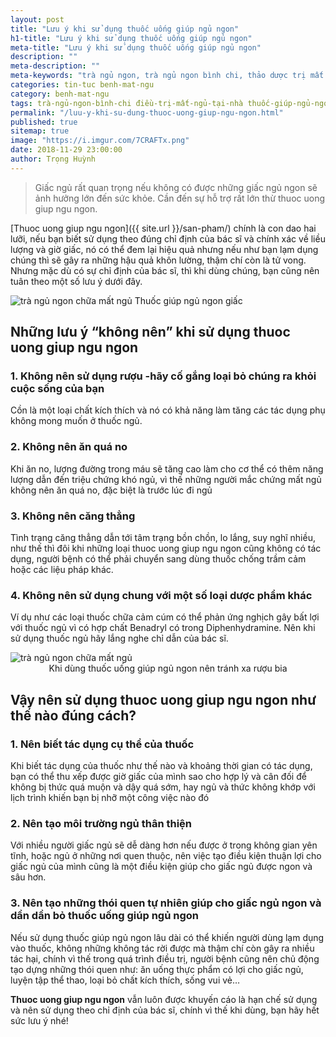 ```yaml
---
layout: post
title: "Lưu ý khi sử dụng thuốc uống giúp ngủ ngon"
h1-title: "Lưu ý khi sử dụng thuốc uống giúp ngủ ngon"
meta-title: "Lưu ý khi sử dụng thuốc uống giúp ngủ ngon"
description: ""
meta-description: ""
meta-keywords: "trà ngủ ngon, trà ngủ ngon bình chi, thảo dược trị mất ngủ, thuốc uống giúp ngủ ngon, thuốc ngủ ngon"
categories: tin-tuc benh-mat-ngu
category: benh-mat-ngu
tags: trà-ngủ-ngon-bình-chi điều-trị-mất-ngủ-tại-nhà thuốc-giúp-ngủ-ngon
permalink: "/luu-y-khi-su-dung-thuoc-uong-giup-ngu-ngon.html"
published: true
sitemap: true
image: "https://i.imgur.com/7CRAFTx.png"
date: 2018-11-29 23:00:00
author: Trọng Huỳnh
---
```


<blockquote>Giấc ngủ rất quan trọng nếu không có được những giấc ngủ ngon sẽ ảnh hưởng lớn đến sức khỏe. Cần đến sự hỗ trợ rất lớn thừ thuoc uong giup ngu ngon.</blockquote>

[Thuoc uong giup ngu ngon]({{ site.url }}/san-pham/) chính là con dao hai lưỡi, nếu bạn biết sử dụng theo đúng chỉ định của bác sĩ và chính xác về liều lượng và giờ giấc, nó có thể đem lại hiệu quả nhưng nếu như bạn lạm dụng chúng thì sẽ gây ra những hậu quả khôn lường, thậm chí còn là tử vong. Nhưng mặc dù có sự chỉ định của bác sĩ, thì khi dùng chúng, bạn cũng nên tuân theo một số lưu ý dưới đây.

<img  src="https://i.imgur.com/HrfkGxK.png" alt="trà ngủ ngon chữa mất ngủ" class="image_fade responsive-img lazy"> 
Thuốc giúp ngủ ngon giấc

## Những lưu ý “không nên” khi sử dụng thuoc uong giup ngu ngon

### 1. Không nên sử dụng rượu -hãy cố gắng loại bỏ chúng ra khỏi cuộc sống của bạn

Cồn là một loại chất kích thích và nó có khả năng làm tăng các tác dụng phụ không mong muốn ở thuốc ngủ.

### 2. Không nên ăn quá no

Khi ăn no, lượng đường trong máu sẽ tăng cao làm cho cơ thể có thêm năng lượng dẫn đến triệu chứng khó ngủ, vì thế những người mắc chứng mất ngủ không nên ăn quá no, đặc biệt là trước lúc đi ngủ

### 3. Không nên căng thẳng

Tình trạng căng thẳng dẫn tới tâm trạng bồn chồn, lo lắng, suy nghĩ nhiều, như thế thì đôi khi những loại thuoc uong giup ngu ngon cũng không có tác dụng, người bệnh có thể phải chuyển sang dùng thuốc chống trầm cảm hoặc các liệu pháp khác.

### 4. Không nên sử dụng chung với một số loại dược phẩm khác

Ví dụ như các loại thuốc chữa cảm cúm có thể phản ứng nghịch gây bất lợi với thuốc ngủ vì có hợp chất Benadryl có trong Diphenhydramine. Nên khi sử dụng thuốc ngủ hãy lắng nghe chỉ dẫn của bác sĩ.

<img  src="https://i.imgur.com/7CRAFTx.png" alt="trà ngủ ngon chữa mất ngủ" class="image_fade responsive-img lazy"> 
<center>Khi dùng thuốc uống giúp ngủ ngon nên tránh xa rượu bia</center>

## Vậy nên sử dụng thuoc uong giup ngu ngon như thế nào đúng cách?

### 1. Nên biết tác dụng cụ thể của thuốc

Khi biết tác dụng của thuốc như thế nào và khoảng thời gian có tác dụng, bạn có thể thu xếp được giờ giấc của mình sao cho hợp lý và cân đối để không bị thức quá muộn và dậy quá sớm, hay ngủ và thức không khớp với lịch trình khiến bạn bị nhỡ một công việc nào đó

### 2. Nên tạo môi trường ngủ thân thiện

Với nhiều người giấc ngủ sẽ dễ dàng hơn nếu được ở trong không gian yên tĩnh, hoặc ngủ ở những nơi quen thuộc, nên việc tạo điều kiện thuận lợi cho giấc ngủ của mình cũng là một điều kiện giúp cho giấc ngủ được ngon và sâu hơn.

### 3. Nên tạo những thói quen tự nhiên giúp cho giấc ngủ ngon và dần dần bỏ thuốc uống giúp ngủ ngon

Nếu sử dụng thuốc giúp ngủ ngon lâu dài có thể khiến người dùng lạm dụng vào thuốc, không những không tác rời được mà thậm chí còn gây ra nhiều tác hại, chính vì thế trong quá trình điều trị, người bệnh cũng nên chủ động tạo dựng những thói quen như: ăn uống thực phẩm có lợi cho giấc ngủ, luyện tập thể thao, loại bỏ chất kích thích, sống vui vẻ…

**Thuoc uong giup ngu ngon** vẫn luôn được khuyến cáo là hạn chế sử dụng và nên sử dụng theo chỉ định của bác sĩ, chính vì thế khi dùng, bạn hãy hết sức lưu ý nhé!